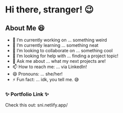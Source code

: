 # Hi there, stranger! :wink:

## About Me :laughing:

- 🔭 I’m currently working on ... something weird
- 🌱 I’m currently learning ...   something neat
- 👯 I’m looking to collaborate on ... something cool
- 🤔 I’m looking for help with ... finding a project topic!
- 💬 Ask me about ... what my next projects are!
- 📫 How to reach me: ... via LinkedIn!
- 😄 Pronouns: ... she/her!
- ⚡ Fun fact: ... idk, you tell me. :sweat_smile:

 ### :sparkles: Portfolio Link :sparkles:
 
 Check this out: sni.netlify.app/
